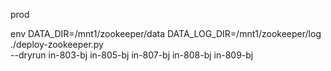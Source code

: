 
prod

env DATA_DIR=/mnt1/zookeeper/data DATA_LOG_DIR=/mnt1/zookeeper/log ./deploy-zookeeper.py \
 --dryrun in-803-bj in-805-bj in-807-bj in-808-bj in-809-bj
